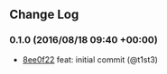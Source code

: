 ## Change Log

### 0.1.0 (2016/08/18 09:40 +00:00)
- [8ee0f22](https://github.com/t1st3/is-sugar/commit/8ee0f22231e25b9d177a61e9ddc1e51d6da21c0b) feat: initial commit (@t1st3)